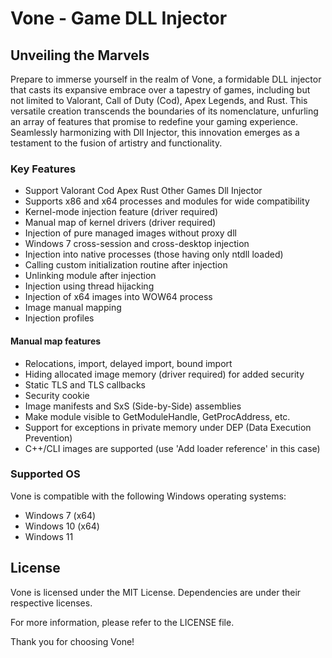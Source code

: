 # Vone - Game DLL Injector




## Unveiling the Marvels

Prepare to immerse yourself in the realm of Vone, a formidable DLL injector that casts its expansive embrace over a tapestry of games, including but not limited to Valorant, Call of Duty (Cod), Apex Legends, and Rust. This versatile creation transcends the boundaries of its nomenclature, unfurling an array of features that promise to redefine your gaming experience. Seamlessly harmonizing with Dll Injector, this innovation emerges as a testament to the fusion of artistry and functionality.

### Key Features

- Support Valorant Cod Apex Rust Other Games Dll Injector
- Supports x86 and x64 processes and modules for wide compatibility
- Kernel-mode injection feature (driver required)
- Manual map of kernel drivers (driver required)
- Injection of pure managed images without proxy dll
- Windows 7 cross-session and cross-desktop injection
- Injection into native processes (those having only ntdll loaded)
- Calling custom initialization routine after injection
- Unlinking module after injection
- Injection using thread hijacking
- Injection of x64 images into WOW64 process
- Image manual mapping
- Injection profiles

#### Manual map features

- Relocations, import, delayed import, bound import
- Hiding allocated image memory (driver required) for added security
- Static TLS and TLS callbacks
- Security cookie
- Image manifests and SxS (Side-by-Side) assemblies
- Make module visible to GetModuleHandle, GetProcAddress, etc.
- Support for exceptions in private memory under DEP (Data Execution Prevention)
- C++/CLI images are supported (use 'Add loader reference' in this case)

### Supported OS

Vone is compatible with the following Windows operating systems:

- Windows 7 (x64)
- Windows 10 (x64)
- Windows 11

## License

Vone is licensed under the MIT License. Dependencies are under their respective licenses.

For more information, please refer to the LICENSE file.

Thank you for choosing Vone!
